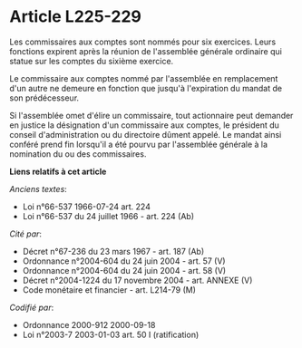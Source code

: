 # Article L225-229

Les commissaires aux comptes sont nommés pour six exercices. Leurs fonctions expirent après la réunion de l'assemblée
générale ordinaire qui statue sur les comptes du sixième exercice.

Le commissaire aux comptes nommé par l'assemblée en remplacement d'un autre ne demeure en fonction que jusqu'à l'expiration
du mandat de son prédécesseur.

Si l'assemblée omet d'élire un commissaire, tout actionnaire peut demander en justice la désignation d'un commissaire aux
comptes, le président du conseil d'administration ou du directoire dûment appelé. Le mandat ainsi conféré prend fin lorsqu'il
a été pourvu par l'assemblée générale à la nomination du ou des commissaires.

**Liens relatifs à cet article**

_Anciens textes_:

  - Loi n°66-537 1966-07-24 art. 224
  - Loi n°66-537 du 24 juillet 1966 - art. 224 (Ab)

_Cité par_:

  - Décret n°67-236 du 23 mars 1967 - art. 187 (Ab)
  - Ordonnance n°2004-604 du 24 juin 2004 - art. 57 (V)
  - Ordonnance n°2004-604 du 24 juin 2004 - art. 58 (V)
  - Décret n°2004-1224 du 17 novembre 2004 - art. ANNEXE (V)
  - Code monétaire et financier - art. L214-79 (M)

_Codifié par_:

  - Ordonnance 2000-912 2000-09-18
  - Loi n°2003-7 2003-01-03 art. 50 I (ratification)
